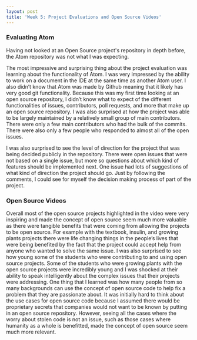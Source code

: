 ```yaml
---
layout: post
title: 'Week 5: Project Evaluations and Open Source Videos'
---
```


### Evaluating Atom
Having not looked at an Open Source project's repository in depth before, the Atom repository was not what I was expecting.
<!--end_excerpt-->
The most impressive and surprising thing about the project evaluation was learning about the functionality of Atom. I was very impressed by the ability to work on a document in the IDE at the same time as another Atom user. I also didn’t know that Atom was made by Github meaning that it likely has very good git functionality. Because this was my first time looking at an open source repository, I didn’t know what to expect of the different functionalities of issues, contributors, poll requests, and more that make up an open source repository. I was also surprised at how the project was able to be largely maintained by a relatively small group of main contributors. There were only a few main contributors who had the bulk of the commits. There were also only a few people who responded to almost all of the open issues.

I was also surprised to see the level of direction for the project that was being decided publicly in the repository. There were open issues that were not based on a single issue, but more so questions about which kind of features should be implemented next. One issue had lots of suggestions of what kind of direction the project should go. Just by following the comments, I could see for myself the decision making process of part of the project.

 
### Open Source Videos
Overall most of the open source projects highlighted in the video were very inspiring and made the concept of open source seem much more valuable as there were tangible benefits that were coming from allowing the projects to be open source. For example with the textbook, insulin, and growing plants projects there were life changing things in the people’s lives that were being benefited by the fact that the project could accept help from anyone who wanted to solve the same issue. I was also surprised to see how young some of the students who were contributing to and using open source projects. Some of the students who were growing plants with the open source projects were incredibly young and I was shocked at their ability to speak intelligently about the complex issues that their projects were addressing.
One thing that I learned was how many people from so many backgrounds can use the concept of open source code to help fix a problem that they are passionate about. It was initially hard to think about the use cases for open source code because I assumed there would be proprietary secrets that companies would not want to be known by putting in an open source repository. However, seeing all the cases where the worry about stolen code is not an issue, such as those cases where humanity as a whole is benefitted, made the concept of open source seem much more relevant.